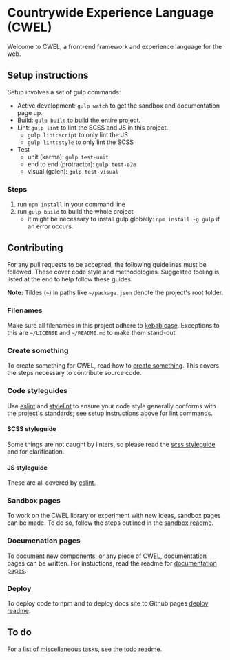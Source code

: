 # Countrywide Experience Language (CWEL)

Welcome to CWEL, a front-end framework and experience language for the web.


## Setup instructions

Setup involves a set of gulp commands:

- Active development: `gulp watch` to get the sandbox and documentation page up.
- Build: `gulp build` to build the entire project.
- Lint: `gulp lint` to lint the SCSS and JS in this project.
	- `gulp lint:script` to only lint the JS
	- `gulp lint:style` to only lint the SCSS
- Test
	- unit (karma): `gulp test-unit`
	- end to end (protractor): `gulp test-e2e`
	- visual (galen): `gulp test-visual`

### Steps

1. run `npm install` in your command line
1. run `gulp build` to build the whole project
	- it might be necessary to install gulp globally: `npm install -g gulp` if
an error occurs.


## Contributing

For any pull requests to be accepted, the following guidelines must be followed.
These cover code style and methodologies. Suggested tooling is listed at the end
to help follow these guides.

**Note:** Tildes (`~`) in paths like `~/package.json` denote the project's
root folder.

### Filenames

Make sure all filenames in this project adhere to [kebab case](kebabcase).
Exceptions to this are `~/LICENSE` and `~/README.md` to make them stand-out.

### Create something

To create something for CWEL, read how to [create something](create-something).
This covers the steps necessary to contribute source code.

### Code styleguides

Use [eslint](eslint) and [stylelint](stylelint) to ensure your code style
generally conforms with the project's standards; see setup instructions above
for lint commands.

#### SCSS styleguide
Some things are not caught by linters, so please read the [scss styleguide](scss-styleguide)
and for clarification.

#### JS styleguide
These are all covered by [eslint](eslint).

### Sandbox pages

To work on the CWEL library or experiment with new ideas, sandbox pages
can be made. To do so, follow the steps outlined in the [sandbox readme](sandbox-readme).

### Documenation pages

To document new components, or any piece of CWEL, documentation pages
can be written. For instuctions, read the readme for [documentation pages](docs-readme).

### Deploy

To deploy code to npm and to deploy docs site to Github pages [deploy readme](deploy).

## To do

For a list of miscellaneous tasks, see the [todo readme](todo-readme).


[eslint]: https://eslint.org/
[stylelint]: https://stylelint.io/
[scss-organization]: ./readme/scss-organization.md
[scss-styleguide]: ./readme/scss-styleguide.md
[sandbox-readme]: ./readme/sandbox.md
[docs-readme]: ./readme/docs-site.md
[todo-readme]: ./readme/todo.md
[create-something]: ./readme/create-something.md
[kebabcase]: http://wiki.c2.com/?KebabCase

